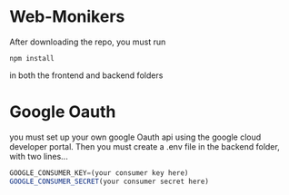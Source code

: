 # Web-Monikers

After downloading the repo, you must run

```
npm install
```

in both the frontend and backend folders

# Google Oauth

you must set up your own google Oauth api using the google cloud developer portal. Then you must create a .env file in the backend folder, with two lines...

```js
GOOGLE_CONSUMER_KEY=(your consumer key here)
GOOGLE_CONSUMER_SECRET(your consumer secret here)
```
